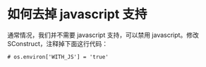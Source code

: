 # 如何去掉 javascript 支持

通常情况，我们并不需要 javascript 支持，可以禁用 javascript。修改 SConstruct，注释掉下面这行代码：

```
# os.environ['WITH_JS'] = 'true'
```

